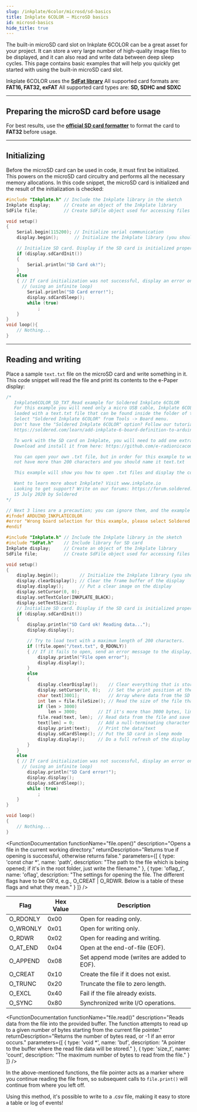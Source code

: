 ```yaml
---
slug: /inkplate/6color/microsd/sd-basics
title: Inkplate 6COLOR – MicroSD basics
id: microsd-basics
hide_title: true
---
```


<SectionTitle title="MicroSD basics" backgroundImage="/img/microsd.jpg" />

The built-in microSD card slot on Inkplate 6COLOR can be a great asset for your project. It can store a very large number of high-quality image files to be displayed, and it can also read and write data between deep sleep cycles. This page contains basic examples that will help you quickly get started with using the built-in microSD card slot.

<CenteredImage src="/img/inkplate10/10_sdcard.jpg" alt="MicroSD card slot on Inkplate 6COLOR" caption="MicroSD card slot on Inkplate 6COLOR" width="600px" />

<InfoBox>Inkplate 6COLOR uses the [**SdFat library**](https://github.com/greiman/SdFat)</InfoBox>
<WarningBox>All supported card formats are: **FAT16, FAT32, exFAT**</WarningBox>
<WarningBox>All supported card types are: **SD, SDHC and SDXC**</WarningBox>

---

## Preparing the microSD card before usage

For best results, use the [**official SD card formatter**](https://www.sdcard.org/downloads/formatter/) to format the card to **FAT32** before usage.

<CenteredImage src="/img/inkplate10/sdcard_formatter.png" alt="Official SD card formatter" caption="The official SD Card formatter" width="400px" />

---

## Initializing

Before the microSD card can be used in code, it must first be initialized. This powers on the microSD card circuitry and performs all the necessary memory allocations. In this code snippet, the microSD card is initialized and the result of the initialization is checked:
```cpp
#include "Inkplate.h" // Include the Inkplate library in the sketch
Inkplate display;     // Create an object of the Inkplate library
SdFile file;          // Create SdFile object used for accessing files on the SD card

void setup()
{
    Serial.begin(115200); // Initialize serial communication
    display.begin();      // Initialize the Inkplate library (you should call this function ONLY ONCE)

    // Initialize SD card. Display if the SD card is initialized properly or not.
    if (display.sdCardInit())
    {
        Serial.println("SD Card ok!");
    }
    else
    { // If card initialization was not successful, display an error on the screen, put the SD card in sleep mode, and stop the program
      // (using an infinite loop)
        Serial.println("SD Card error!");
        display.sdCardSleep();
        while (true)
            ;
    }
}
void loop(){
    // Nothing...
}
```
<FunctionDocumentation
    functionname="inkplate.sdCardInit()"
    description="Initializes the SD card through SPI."
    returnDescription="Returns true if the initialization was successful, otherwise returns false."
/>

---

## Reading and writing
Place a sample `text.txt` file on the microSD card and write something in it. This code snippet will read the file and print its contents to the e-Paper display:
```cpp
/*
   Inkplate6COLOR_SD_TXT_Read example for Soldered Inkplate 6COLOR
   For this example you will need only a micro USB cable, Inkplate 6COLOR and an SD card
   loaded with a text.txt file that can be found inside the folder of this example.
   Select "Soldered Inkplate 6COLOR" from Tools -> Board menu.
   Don't have the "Soldered Inkplate 6COLOR" option? Follow our tutorial and add it:
   https://soldered.com/learn/add-inkplate-6-board-definition-to-arduino-ide/

   To work with the SD card on Inkplate, you will need to add one extra library.
   Download and install it from here: https://github.com/e-radionicacom/Inkplate-6-SDFat-Arduino-Library

   You can open your own .txt file, but in order for this example to work properly it should
   not have more than 200 characters and you should name it text.txt

   This example will show you how to open .txt files and display the content of that file on the Inkplate e-paper display.

   Want to learn more about Inkplate? Visit www.inkplate.io
   Looking to get support? Write on our forums: https://forum.soldered.com/
   15 July 2020 by Soldered
*/

// Next 3 lines are a precaution; you can ignore them, and the example would also work without them
#ifndef ARDUINO_INKPLATECOLOR
#error "Wrong board selection for this example, please select Soldered Inkplate 6COLOR in the boards menu."
#endif

#include "Inkplate.h" // Include the Inkplate library in the sketch
#include "SdFat.h"    // Include library for SD card
Inkplate display;     // Create an object of the Inkplate library
SdFile file;          // Create SdFile object used for accessing files on the SD card

void setup()
{
    display.begin();        // Initialize the Inkplate library (you should call this function ONLY ONCE)
    display.clearDisplay(); // Clear the frame buffer of the display
    display.display();      // Put a clear image on the display
    display.setCursor(0, 0);
    display.setTextColor(INKPLATE_BLACK);
    display.setTextSize(2);
    // Initialize SD card. Display if the SD card is initialized properly or not.
    if (display.sdCardInit())
    {
        display.println("SD Card ok! Reading data...");
        display.display();

        // Try to load text with a maximum length of 200 characters.
        if (!file.open("/text.txt", O_RDONLY))
        { // If it fails to open, send an error message to the display; otherwise, read the file.
            display.println("File open error");
            display.display();
        }
        else
        {
            display.clearDisplay();    // Clear everything that is stored in the frame buffer of the e-paper display
            display.setCursor(0, 0);   // Set the print position at the beginning of the screen
            char text[3001];           // Array where data from the SD card is stored (max 200 characters here)
            int len = file.fileSize(); // Read the size of the file that is being opened
            if (len > 3000)
                len = 3000;        // If it's more than 3000 bytes, limit it to a maximum of 3000 bytes
            file.read(text, len);  // Read data from the file and save it in the text array
            text[len] = 0;         // Add a null-terminating character at the end of the data
            display.print(text);   // Print the data/text
            display.sdCardSleep(); // Put the SD card in sleep mode
            display.display();     // Do a full refresh of the display
        }
    }
    else
    { // If card initialization was not successful, display an error on the screen, put the SD card in sleep mode, and stop the program
      // (using an infinite loop)
        display.println("SD Card error!");
        display.display();
        display.sdCardSleep();
        while (true)
            ;
    }
}

void loop()
{
    // Nothing...
}

```

<FunctionDocumentation
    functionName="file.open()"
    description="Opens a file in the current working directory."
    returnDescription="Returns true if opening is successful, otherwise returns false."
    parameters={[ 
      { type: 'const char *', name: 'path', description: "The path to the file which is being opened; if it's in the root folder, just write the filename." },
      { type: 'oflag_t', name: 'oflag', description: "The settings for opening the file. The different flags have to be OR'd, e.g., O_CREAT | O_RDWR. Below is a table of these flags and what they mean." }
    ]}
 />

| Flag     | Hex Value | Description                                |
|----------|-----------|--------------------------------------------|
| O_RDONLY | 0x00      | Open for reading only.                     |
| O_WRONLY | 0x01      | Open for writing only.                     |
| O_RDWR   | 0x02      | Open for reading and writing.              |
| O_AT_END | 0x04      | Open at the end-of-file (EOF).             |
| O_APPEND | 0x08      | Set append mode (writes are added to EOF). |
| O_CREAT  | 0x10      | Create the file if it does not exist.      |
| O_TRUNC  | 0x20      | Truncate the file to zero length.          |
| O_EXCL   | 0x40      | Fail if the file already exists.           |
| O_SYNC   | 0x80      | Synchronized write I/O operations.         |

<FunctionDocumentation
    functionName="file.fileSize()"
    description="Returns the total number of bytes in a file."
    returnType="uint32_t"
 />

<FunctionDocumentation
  functionName="file.read()"
  description="Reads data from the file into the provided buffer. The function attempts to read up to a given number of bytes starting from the current file pointer."
  returnDescription="Returns the number of bytes read, or -1 if an error occurs."
  parameters={[ 
    { type: 'void *', name: 'buf', description: "A pointer to the buffer where the read file data will be stored." },
    { type: 'size_t', name: 'count', description: "The maximum number of bytes to read from the file." }
  ]}
 />

<InfoBox>In the above-mentioned functions, the file pointer acts as a marker where you continue reading the file from, so subsequent calls to `file.print()` will continue from where you left off.</InfoBox>

<InfoBox>Using this method, it's possible to write to a .csv file, making it easy to store a table or log of events!</InfoBox>

<QuickLink 
  title="Inkplate6COLOR_SD_TXT_Read.ino" 
  description="This example will show you how to open .txt files and display the content of that file on the Inkplate e-paper display."
  url="https://github.com/SolderedElectronics/Inkplate-Arduino-library/blob/master/examples/Inkplate6COLOR/Advanced/SD/Inkplate6COLOR_SD_TXT_Read/Inkplate6COLOR_SD_TXT_Read.ino" 
/>

<QuickLink 
  title="Inkplate6COLOR_SD_TXT_Write.ino" 
  description="This example will show you how to write to a .txt file."
  url="https://github.com/SolderedElectronics/Inkplate-Arduino-library/blob/master/examples/Inkplate6COLOR/Advanced/SD/Inkplate6COLOR_SD_TXT_Write/Inkplate6COLOR_SD_TXT_Write.ino" 
/>
